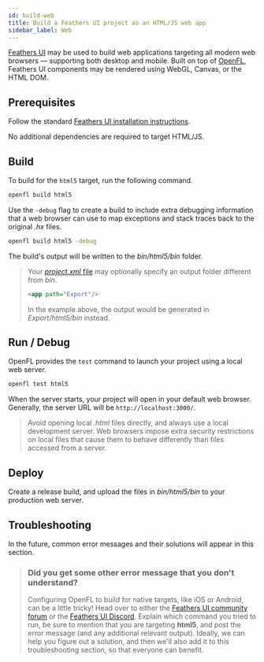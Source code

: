 ```yaml
---
id: build-web
title: Build a Feathers UI project as an HTML/JS web app
sidebar_label: Web
---
```


[Feathers UI](/) may be used to build web applications targeting all modern web browsers — supporting both desktop and mobile. Built on top of [OpenFL](https://openfl.org/), Feathers UI components may be rendered using WebGL, Canvas, or the HTML DOM.

## Prerequisites

Follow the standard [Feathers UI installation instructions](./installation.md).

No additional dependencies are required to target HTML/JS.

## Build

To build for the `html5` target, run the following command.

```sh
openfl build html5
```

Use the `-debug` flag to create a build to include extra debugging information that a web browser can use to map exceptions and stack traces back to the original _.hx_ files.

```sh
openfl build html5 -debug
```

The build's output will be written to the _bin/html5/bin_ folder.

> Your [_project.xml_ file](https://lime.software/docs/project-files/xml-format/) may optionally specify an output folder different from _bin_.
>
> ```xml
> <app path="Export"/>
> ```
>
> In the example above, the output would be generated in _Export/html5/bin_ instead.

## Run / Debug

OpenFL provides the `test` command to launch your project using a local web server.

```sh
openfl test html5
```

When the server starts, your project will open in your default web browser. Generally, the server URL will be `http://localhost:3000/`.

> Avoid opening local _.html_ files directly, and always use a local development server. Web browsers impose extra security restrictions on local files that cause them to behave differently than files accessed from a server.

## Deploy

Create a release build, and upload the files in _bin/html5/bin_ to your production web server.

## Troubleshooting

In the future, common error messages and their solutions will appear in this section.

> ### Did you get some other error message that you don't understand?
>
> Configuring OpenFL to build for native targets, like iOS or Android, can be a little tricky! Head over to either the [Feathers UI community forum](https://community.feathersui.com/) or the [Feathers UI Discord](https://discord.feathersui.com/). Explain which command you tried to run, be sure to mention that you are targeting **html5**, and post the error message (and any additional relevant output). Ideally, we can help you figure out a solution, and then we'll also add it to this troubleshooting section, so that everyone can benefit.
